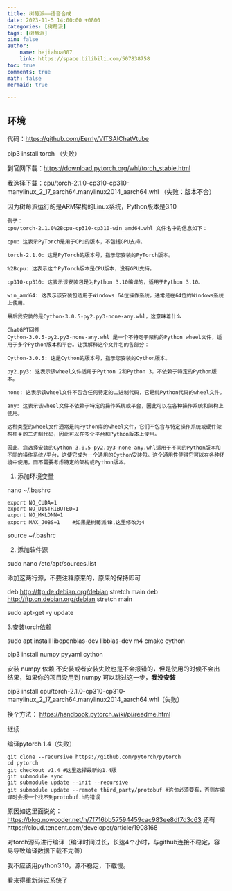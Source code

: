 ```yaml
---
title: 树莓派——语音合成
date: 2023-11-5 14:00:00 +0800
categories: [树莓派]
tags: [树莓派]
pin: false
author: 
    name: hejiahua007
    link: https://space.bilibili.com/507838758
toc: true
comments: true
math: false
mermaid: true

---
```


## 环境

代码：https://github.com/Eerrly/VITSAIChatVtube

pip3 install torch （失败）

到官网下载：https://download.pytorch.org/whl/torch_stable.html

我选择下载：cpu/torch-2.1.0-cp310-cp310-manylinux_2_17_aarch64.manylinux2014_aarch64.whl    （失败：版本不合）

因为树莓派运行的是ARM架构的Linux系统，Python版本是3.10

    例子：
    cpu/torch-2.1.0%2Bcpu-cp310-cp310-win_amd64.whl 文件名中的信息如下：

    cpu: 这表示PyTorch是用于CPU的版本，不包括GPU支持。

    torch-2.1.0: 这是PyTorch的版本号，指示您安装的PyTorch版本。

    %2Bcpu: 这表示这个PyTorch版本是CPU版本，没有GPU支持。

    cp310-cp310: 这表示该安装包是为Python 3.10编译的，适用于Python 3.10。

    win_amd64: 这表示该安装包适用于Windows 64位操作系统，通常是在64位的Windows系统上使用。

    最后我安装的是Cython-3.0.5-py2.py3-none-any.whl，这意味着什么

    ChatGPT回答
    Cython-3.0.5-py2.py3-none-any.whl 是一个不特定于架构的Python wheel文件，适用于多个Python版本和平台。让我解释这个文件名的各部分：

    Cython-3.0.5: 这是Cython的版本号，指示您安装的Cython版本。

    py2.py3: 这表示该wheel文件适用于Python 2和Python 3，不依赖于特定的Python版本。

    none: 这表示该wheel文件不包含任何特定的二进制代码，它是纯Python代码的wheel文件。

    any: 这表示该wheel文件不依赖于特定的操作系统或平台，因此可以在各种操作系统和架构上使用。

    这种类型的wheel文件通常是纯Python库的wheel文件，它们不包含与特定操作系统或硬件架构相关的二进制代码，因此可以在多个平台和Python版本上使用。

    因此，您选择安装的Cython-3.0.5-py2.py3-none-any.whl适用于不同的Python版本和不同的操作系统/平台，这使它成为一个通用的Cython安装包。这个通用性使得它可以在各种环境中使用，而不需要考虑特定的架构或Python版本。


1. 添加环境变量

nano ~/.bashrc

    export NO_CUDA=1
    export NO_DISTRIBUTED=1
    export NO_MKLDNN=1
    export MAX_JOBS=1    #如果是树莓派4B,这里修改为4

source ~/.bashrc

2. 添加软件源

sudo nano /etc/apt/sources.list

添加这两行源，不要注释原来的，原来的保持即可

deb http://ftp.de.debian.org/debian stretch main
deb http://ftp.cn.debian.org/debian stretch main

sudo apt-get -y update

3.安装torch依赖

sudo apt install libopenblas-dev libblas-dev m4 cmake cython

pip3 install numpy pyyaml cython

安装 numpy 依赖 不安装或者安装失败也是不会报错的，但是使用的时候不会出结果，如果你的项目没用到 numpy 可以跳过这一步，**我没安装**

pip3 install cpu/torch-2.1.0-cp310-cp310-manylinux_2_17_aarch64.manylinux2014_aarch64.whl（失败）

换个方法：
https://handbook.pytorch.wiki/pi/readme.html

继续

编译pytorch 1.4（失败）

    git clone --recursive https://github.com/pytorch/pytorch
    cd pytorch
    git checkout v1.4 #这里选择最新的1.4版
    git submodule sync
    git submodule update --init --recursive
    git submodule update --remote third_party/protobuf #这句必须要有，否则在编译时会报一个找不到protobuf.h的错误

原因如这里面说的：https://blog.nowcoder.net/n/7f716bb57594459cac983ee8df7d3c63
还有https://cloud.tencent.com/developer/article/1908168

对torch源码进行编译（编译时间过长，长达4个小时，与github连接不稳定，容易导致编译数据下载不完善）

我不应该用python3.10，源不稳定，下载慢。

看来得重新装过系统了